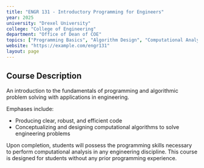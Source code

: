 ```yaml
---
title: "ENGR 131 - Introductory Programming for Engineers"
year: 2025
university: "Drexel University"
college: "College of Engineering"
department: "Office of Dean of COE"
topics: ["Programming Basics", "Algorithm Design", "Computational Analysis"]
website: "https://example.com/engr131"
layout: page
---
```


## Course Description

An introduction to the fundamentals of programming and algorithmic problem solving with applications in engineering.

Emphases include:

- Producing clear, robust, and efficient code
- Conceptualizing and designing computational algorithms to solve engineering problems

Upon completion, students will possess the programming skills necessary to perform computational analysis in any engineering discipline. This course is designed for students without any prior programming experience.
